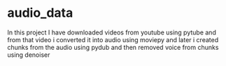 # audio_data

In this project I have downloaded videos from youtube using pytube and from that video i converted it into audio using moviepy and later i created chunks from the audio using pydub and then removed voice from chunks using denoiser
